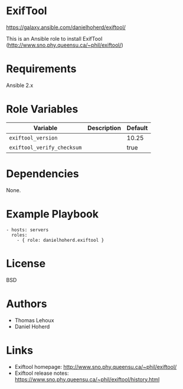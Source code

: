 # ExifTool

<https://galaxy.ansible.com/danielhoherd/exiftool/>

This is an Ansible role to install ExifTool (http://www.sno.phy.queensu.ca/~phil/exiftool/)

# Requirements

Ansible 2.x

# Role Variables

|            Variable        | Description | Default |
| -------------------------- | ----------- | ------- |
| `exiftool_version`         |             | 10.25   |
| `exiftool_verify_checksum` |             | true    |

# Dependencies

None.

# Example Playbook

```
- hosts: servers
  roles:
    - { role: danielhoherd.exiftool }
```

# License

BSD

# Authors

- Thomas Lehoux
- Daniel Hoherd

# Links

- Exiftool homepage: <http://www.sno.phy.queensu.ca/~phil/exiftool/>
- Exiftool release notes: <https://www.sno.phy.queensu.ca/~phil/exiftool/history.html>
